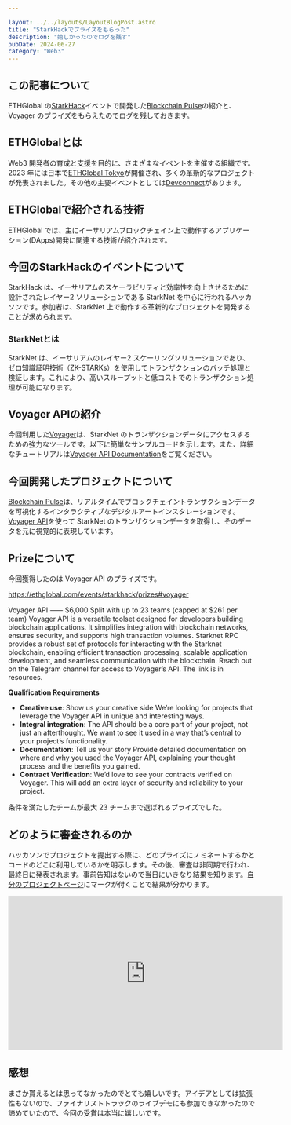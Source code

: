 ```yaml
---

layout: ../../layouts/LayoutBlogPost.astro
title: "StarkHackでプライズをもらった"
description: "嬉しかったのでログを残す"
pubDate: 2024-06-27
category: "Web3"
---
```


## この記事について

ETHGlobal の[StarkHack](https://ethglobal.com/events/starkhack)イベントで開発した[Blockchain Pulse](https://ethglobal.com/showcase/blockchain-pulse-rnnt1)の紹介と、Voyager のプライズをもらえたのでログを残しておきます。

## ETHGlobalとは

Web3 開発者の育成と支援を目的に、さまざまなイベントを主催する組織です。2023 年には日本で[ETHGlobal Tokyo](https://ethglobal.com/events/tokyo)が開催され、多くの革新的なプロジェクトが発表されました。その他の主要イベントとしては[Devconnect](https://devconnect.org/)があります。

## ETHGlobalで紹介される技術

ETHGlobal では、主にイーサリアムブロックチェイン上で動作するアプリケーション(DApps)開発に関連する技術が紹介されます。

## 今回のStarkHackのイベントについて

StarkHack は、イーサリアムのスケーラビリティと効率性を向上させるために設計されたレイヤー2 ソリューションである StarkNet を中心に行われるハッカソンです。参加者は、StarkNet 上で動作する革新的なプロジェクトを開発することが求められます。

### StarkNetとは

StarkNet は、イーサリアムのレイヤー2 スケーリングソリューションであり、ゼロ知識証明技術（ZK-STARKs）を使用してトランザクションのバッチ処理と検証します。これにより、高いスループットと低コストでのトランザクション処理が可能になります。

## Voyager APIの紹介

今回利用した[Voyager](https://voyager.online/)は、StarkNet のトランザクションデータにアクセスするための強力なツールです。以下に簡単なサンプルコードを示します。また、詳細なチュートリアルは[Voyager API Documentation](https://docs.voyager.online/)をご覧ください。

## 今回開発したプロジェクトについて

[Blockchain Pulse](https://github.com/susumutomita/2024-StarkHack)は、リアルタイムでブロックチェイントランザクションデータを可視化するインタラクティブなデジタルアートインスタレーションです。[Voyager API](https://docs.voyager.online/)を使って StarkNet のトランザクションデータを取得し、そのデータを元に視覚的に表現しています。

## Prizeについて

今回獲得したのは Voyager API のプライズです。

https://ethglobal.com/events/starkhack/prizes#voyager

Voyager API ⸺ $6,000
Split with up to 23 teams (capped at $261 per team)
Voyager API is a versatile toolset designed for developers building blockchain applications. It simplifies integration with blockchain networks, ensures security, and supports high transaction volumes. Starknet RPC provides a robust set of protocols for interacting with the Starknet blockchain, enabling efficient transaction processing, scalable application development, and seamless communication with the blockchain.
Reach out on the Telegram channel for access to Voyager’s API. The link is in resources.

**Qualification Requirements**
- **Creative use**: Show us your creative side We’re looking for projects that leverage the Voyager API in unique and interesting ways.
- **Integral integration**: The API should be a core part of your project, not just an afterthought. We want to see it used in a way that’s central to your project’s functionality.
- **Documentation**: Tell us your story Provide detailed documentation on where and why you used the Voyager API, explaining your thought process and the benefits you gained.
- **Contract Verification**: We’d love to see your contracts verified on Voyager. This will add an extra layer of security and reliability to your project.

条件を満たしたチームが最大 23 チームまで選ばれるプライズでした。

## どのように審査されるのか

ハッカソンでプロジェクトを提出する際に、どのプライズにノミネートするかとコードのどこに利用しているかを明示します。その後、審査は非同期で行われ、最終日に発表されます。事前告知はないので当日にいきなり結果を知ります。[自分のプロジェクトページ](https://ethglobal.com/showcase/blockchain-pulse-rnnt1)にマークが付くことで結果が分かります。

<iframe width="560" height="315" src="https://www.youtube.com/embed/lrPTN7uMQ54?si=ZSnZ3TTWNDmyu5xd" title="YouTube video player" frameborder="0" allow="accelerometer; autoplay; clipboard-write; encrypted-media; gyroscope; picture-in-picture; web-share" referrerpolicy="strict-origin-when-cross-origin" allowfullscreen></iframe>

## 感想

まさか貰えるとは思ってなかったのでとても嬉しいです。アイデアとしては拡張性もないので、ファイナリストトラックのライブデモにも参加できなかったので諦めていたので、今回の受賞は本当に嬉しいです。
